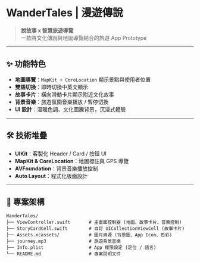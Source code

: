 # WanderTales | 漫遊傳說

> **說故事 x 智慧旅遊導覽**  
> 一款將文化傳說與地圖導覽結合的旅遊 App Prototype

---

## ✨ 功能特色

- **地圖導覽**：`MapKit + CoreLocation` 顯示景點與使用者位置
- **雙語切換**：即時切換中英文顯示
- **故事卡片**：橫向滑動卡片顯示附近文化故事
- **背景音樂**：旅遊氛圍音樂播放 / 暫停切換
- **UI 設計**：溫暖色調、文化圖騰背景，沉浸式體驗

---

## 🛠 技術堆疊

- **UIKit**：客製化 Header / Card / 按鈕 UI
- **MapKit & CoreLocation**：地圖標註與 GPS 導覽
- **AVFoundation**：背景音樂播放控制
- **Auto Layout**：程式化版面設計

---

## 📂 專案架構

```plaintext
WanderTales/
├── ViewController.swift       # 主畫面控制器 (地圖、故事卡片、音樂控制)
├── StoryCardCell.swift        # 自訂 UICollectionViewCell (故事卡片)
├── Assets.xcassets/           # 圖片資源 (背景圖、App Icon、色彩)
├── journey.mp3                # 旅遊背景音樂
├── Info.plist                 # App 權限設定 (定位 / 語言)
└── README.md                  # 專案說明文件
